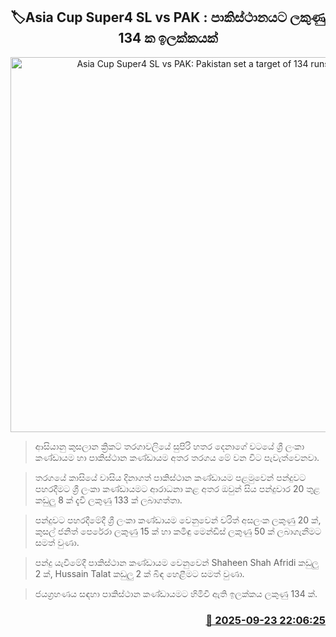 <p align='center'><b><h2 align='center' title='Asia Cup Super4 SL vs PAK: Pakistan set a target of 134 runs'>🏷Asia Cup Super4 SL vs PAK : ‍පාකිස්ථානයට ලකුණු 134 ක ඉලක්කයක්</h2></b></p>
<p align='center'><img src='https://helakuru.sgp1.cdn.digitaloceanspaces.com/esana/images/lib/asia-cup-sl-vs-ban.jpg' width='600' alt='Asia Cup Super4 SL vs PAK: Pakistan set a target of 134 runs'></p>

> ආසියානු කුසලාන ක්‍රිකට් තරගාවලියේ සුපිරි හතර දෙනාගේ වටයේ ශ්‍රී ලංකා කණ්ඩායම හා පාකිස්ථාන කණ්ඩායම අතර තරගය මේ වන විට පැවැත්වෙනවා.

> තරගයේ කාසියේ වාසිය දිනාගත් පාකිස්ථාන කණ්ඩායම පළමුවෙන් පන්දුවට පහරදීමට ශ්‍රී ලංකා කණ්ඩායමට ආරාධනා කළ අතර ඔවුන් සිය පන්දුවාර 20 තුළ කඩුලු 8 ක් දැවී ලකුණු 133 ක් ලබාගත්තා.

> පන්දුවට පහරදීමේදී ශ්‍රී ලංකා කණ්ඩායම වෙනුවෙන් චරිත් අසලංක ලකුණු 20 ක්, කුසල් ජනිත් පෙරේරා ලකුණු 15 ක් හා කමිඳු මෙන්ඩිස් ලකුණු 50 ක් ලබාගැනීමට සමත් වුණා.

> පන්දු යැවීමේදී පාකිස්ථාන කණ්ඩායම වෙනුවෙන් Shaheen Shah Afridi කඩුලු 2 ක්, Hussain Talat කඩුලු 2 ක් බිඳ හෙළීමට සමත් වුණා.

> ජයග්‍රහණය සඳහා පාකිස්ථාන කණ්ඩායමට හිමිවී ඇති ඉලක්කය ලකුණු 134 ක්.



<h3 align='right'><a href='https://www.helakuru.lk/esana/p/113916/'>📅 2025-09-23 22:06:25</a></h3>
